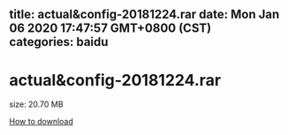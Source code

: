 
title: actual&config-20181224.rar
date: Mon Jan 06 2020 17:47:57 GMT+0800 (CST)    
categories: baidu
---

# actual&config-20181224.rar
size: 20.70 MB
 
 

[How to download](https://bpcam.bemobtrk.com/go/2ceec3aa-1ca2-46d6-b9ff-aaa5c184517c?jno=3093)
